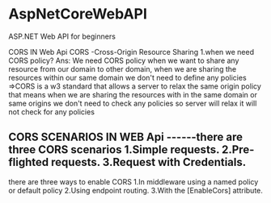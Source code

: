 # AspNetCoreWebAPI
ASP.NET Web API for beginners 

CORS IN Web Api 
CORS -Cross-Origin Resource Sharing
1.when we need CORS policy? 
Ans: We need CORS policy when we want to share any resource from our domain to other domain,
when  we are sharing the resources within our same domain we don't need to define any policies 
=>CORS is a w3 standard that allows a server to relax the same origin policy that means when we are sharing the resources with in the same domain or same origins we don't need to check any policies so server will relax it will not check for any policies 


CORS SCENARIOS IN WEB Api
------there are three CORS scenarios
1.Simple requests.
2.Pre-flighted requests.
3.Request with Credentials.
----------------------------
 
there are three ways to enable CORS
1.In middleware using a named policy or default policy
2.Using endpoint routing.
3.With the [EnableCors] attribute.
